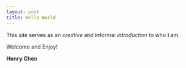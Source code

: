 ```yaml
---
layout: post
title: Hello World
---
```


This <em>site</em> serves as an <em>creative</em> and informal <em>introduction</em> to who <strong>I</strong> am.

Welcome and Enjoy!

<strong>Henry Chen</strong>